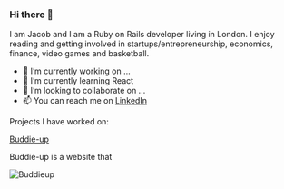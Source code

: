 ### Hi there 👋

I am Jacob and I am a Ruby on Rails developer living in London. I enjoy reading and getting involved in startups/entrepreneurship, economics, finance, video games and basketball.

- 🔭 I’m currently working on ...
- 🌱 I’m currently learning React
- 👯 I’m looking to collaborate on ...
- 📫 You can reach me on [LinkedIn](https://www.linkedin.com/in/jacob-chew-jing-chuan/)

Projects I have worked on: 

[Buddie-up](https://www.buddie-up.com/welcome)

Buddie-up is a website that 

![Buddieup](https://user-images.githubusercontent.com/84325750/133799708-b172a363-1941-4e71-ba49-41d7888ca863.jpg)




<!--
**Jchew1234/Jchew1234** is a ✨ _special_ ✨ repository because its `README.md` (this file) appears on your GitHub profile.

Here are some ideas to get you started:

- 🔭 I’m currently working on ...
- 🌱 I’m currently learning ...
- 👯 I’m looking to collaborate on ...
- 🤔 I’m looking for help with ...
- 💬 Ask me about ...
- 📫 How to reach me: ...
- 😄 Pronouns: ...
- ⚡ Fun fact: ...
-->
